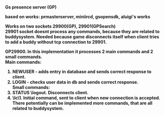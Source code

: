 <strong>Gs presence server (GP)

<strong>based on works: prmasterserver, miniircd, gsopensdk, aluigi's works

Works on two sockets 29900(GP), 29901(GPSearch)<br>
29901 socket doesnt process any commands, because they are related to buddysystem. Needed because game disconnects itself
when client tries to add a buddy without tcp connection to 29901.

<strong>GP29900. In this implementation it processes 2 main commands and 2 small commands.<br>
<strong>Main commands:<br>
1. NEWUSER - adds entry in database and sends correct response to client.<br>
2. LOGIN - checks user data in db and sends correct response.<br>
<strong>Small commands:<br>
1. STATUS \logout\. Disconnects client.<br>
2. \lc\1. Initial command, sent to client when new connection is accepted.<br>
There potentially can be implemented more commands, that are all related to buddysystem.<br>

